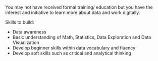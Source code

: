 You may not have received formal training/ education but you have the interest and initiative to learn more about data and work digitally. 

Skills to build:
* Data awareness
* Basic understanding of Math, Statistics, Data Exploration and Data Visualization
* Develop beginner skills within data vocabulary and fluency
* Develop soft skills such as critical and analytical thinking